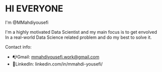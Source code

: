 # HI EVERYONE
I'm @MMahdiyousefi


I'm a highly motivated Data Scientist and my main focus is to get envolved
In a real-world Data Science related problem and do my best to solve it.

Contact info:

- :mailbox_with_no_mail:Gmail: mmahdiyousefi.work@gmail.com
- :link:LinkedIn: linkedin.com/in/mmahdi-yousefi/
